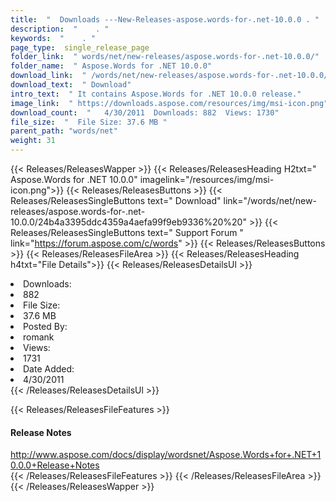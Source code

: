 ```yaml
---
title:  "  Downloads ---New-Releases-aspose.words-for-.net-10.0.0 . " 
description:  "    . " 
keywords:  "    . " 
page_type:  single_release_page
folder_link:  " words/net/new-releases/aspose.words-for-.net-10.0.0/"
folder_name:  " Aspose.Words for .NET 10.0.0"
download_link:  " /words/net/new-releases/aspose.words-for-.net-10.0.0/24b4a3395ddc4359a4aefa99f9eb9336"
download_text:  " Download"
intro_text:  " It contains Aspose.Words for .NET 10.0.0 release."
image_link:  " https://downloads.aspose.com/resources/img/msi-icon.png"
download_count:  "   4/30/2011  Downloads: 882  Views: 1730"
file_size:  "  File Size: 37.6 MB "
parent_path: "words/net"
weight: 31 
---
```


{{< Releases/ReleasesWapper >}}
  {{< Releases/ReleasesHeading H2txt=" Aspose.Words for .NET 10.0.0" imagelink="/resources/img/msi-icon.png">}}
  {{< Releases/ReleasesButtons >}}
    {{< Releases/ReleasesSingleButtons text=" Download" link="/words/net/new-releases/aspose.words-for-.net-10.0.0/24b4a3395ddc4359a4aefa99f9eb9336%20%20" >}}
    {{< Releases/ReleasesSingleButtons text=" Support Forum " link="https://forum.aspose.com/c/words" >}}
  {{< Releases/ReleasesButtons >}}
  {{< Releases/ReleasesFileArea >}}
    {{< Releases/ReleasesHeading h4txt="File Details">}}
    {{< Releases/ReleasesDetailsUl >}}
             <li>Downloads:</li><li>882</li><li>File Size:</li><li>37.6 MB</li><li>Posted By:</li><li>romank</li><li>Views:</li><li>1731</li><li>Date Added:</li><li>4/30/2011</li>
    {{< /Releases/ReleasesDetailsUl >}}

  {{< Releases/ReleasesFileFeatures >}}
      <h4>Release Notes</h4><div><a href="http://www.aspose.com/docs/display/wordsnet/Aspose.Words+for+.NET+10.0.0+Release+Notes">http://www.aspose.com/docs/display/wordsnet/Aspose.Words+for+.NET+10.0.0+Release+Notes</a></div>
  {{< /Releases/ReleasesFileFeatures >}}
 {{< /Releases/ReleasesFileArea >}}
{{< /Releases/ReleasesWapper >}}


